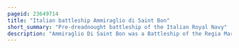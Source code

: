 ```yaml
---
pageid: 23649714
title: "Italian battleship Ammiraglio di Saint Bon"
short_summary: "Pre-dreadnought battleship of the Italian Royal Navy"
description: "Ammiraglio Di Saint Bon was a Battleship of the Regia Marina built during the 1890s. She was laid down in July 1893, launched in April 1897, and completed in May 1901. She was the leading Ship of her Class and had one Sister Ship emanuele Filiberto. The Ship was armed with a main Battery of four 254mm Guns and was capable of a top Speed of 18 Knots."
---
```

